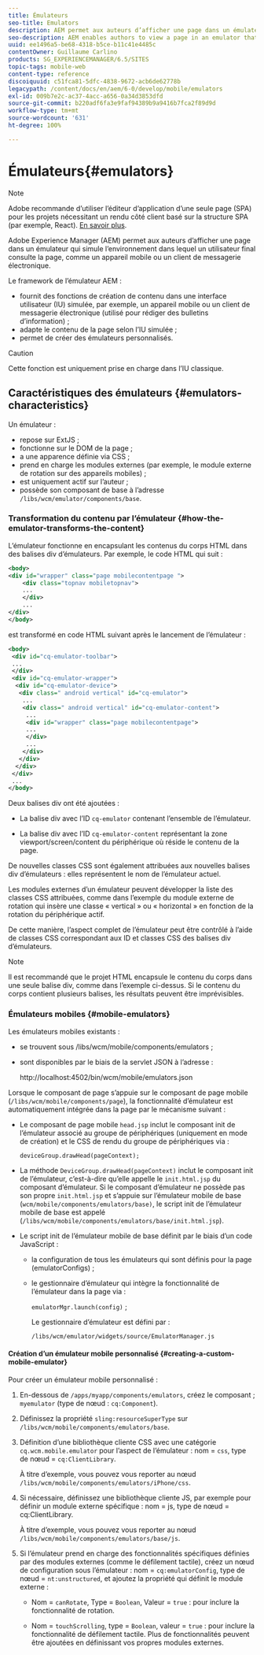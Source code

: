 ```yaml
---
title: Émulateurs
seo-title: Emulators
description: AEM permet aux auteurs d’afficher une page dans un émulateur qui simule l’environnement dans lequel un utilisateur final consulte la page.
seo-description: AEM enables authors to view a page in an emulator that simulates the environment in which an end-user will view the page
uuid: ee1496a5-be68-4318-b5ce-b11c41e4485c
contentOwner: Guillaume Carlino
products: SG_EXPERIENCEMANAGER/6.5/SITES
topic-tags: mobile-web
content-type: reference
discoiquuid: c51fca81-5dfc-4838-9672-acb6de62778b
legacypath: /content/docs/en/aem/6-0/develop/mobile/emulators
exl-id: 009b7e2c-ac37-4acc-a656-0a34d3853dfd
source-git-commit: b220adf6fa3e9faf94389b9a9416b7fca2f89d9d
workflow-type: tm+mt
source-wordcount: '631'
ht-degree: 100%

---
```


# Émulateurs{#emulators}

>[!NOTE]
>
>Adobe recommande d’utiliser l’éditeur d’application d’une seule page (SPA) pour les projets nécessitant un rendu côté client basé sur la structure SPA (par exemple, React). [En savoir plus](/help/sites-developing/spa-overview.md).

Adobe Experience Manager (AEM) permet aux auteurs d’afficher une page dans un émulateur qui simule l’environnement dans lequel un utilisateur final consulte la page, comme un appareil mobile ou un client de messagerie électronique.

Le framework de l’émulateur AEM :

* fournit des fonctions de création de contenu dans une interface utilisateur (IU) simulée, par exemple, un appareil mobile ou un client de messagerie électronique (utilisé pour rédiger des bulletins d’information) ;
* adapte le contenu de la page selon l’IU simulée ;
* permet de créer des émulateurs personnalisés.

>[!CAUTION]
>
>Cette fonction est uniquement prise en charge dans l’IU classique.

## Caractéristiques des émulateurs {#emulators-characteristics}

Un émulateur :

* repose sur ExtJS ;
* fonctionne sur le DOM de la page ;
* a une apparence définie via CSS ;
* prend en charge les modules externes (par exemple, le module externe de rotation sur des appareils mobiles) ;
* est uniquement actif sur l’auteur ;
* possède son composant de base à l’adresse `/libs/wcm/emulator/components/base`.

### Transformation du contenu par l’émulateur {#how-the-emulator-transforms-the-content}

L’émulateur fonctionne en encapsulant les contenus du corps HTML dans des balises div d’émulateurs. Par exemple, le code HTML qui suit :

```xml
<body>
<div id="wrapper" class="page mobilecontentpage ">
    <div class="topnav mobiletopnav">
    ...
    </div>
    ...
</div>
</body>
```

est transformé en code HTML suivant après le lancement de l’émulateur :

```xml
<body>
 <div id="cq-emulator-toolbar">
 ...
 </div>
 <div id="cq-emulator-wrapper">
  <div id="cq-emulator-device">
   <div class=" android vertical" id="cq-emulator">
    ...
    <div class=" android vertical" id="cq-emulator-content">
     ...
     <div id="wrapper" class="page mobilecontentpage">
     ...
     </div>
     ...
    </div>
   </div>
  </div>
 </div>
 ...
</body>
```

Deux balises div ont été ajoutées :

* La balise div avec l’ID `cq-emulator` contenant l’ensemble de l’émulateur.

* La balise div avec l’ID `cq-emulator-content` représentant la zone viewport/screen/content du périphérique où réside le contenu de la page.

De nouvelles classes CSS sont également attribuées aux nouvelles balises div d’émulateurs : elles représentent le nom de l’émulateur actuel.

Les modules externes d’un émulateur peuvent développer la liste des classes CSS attribuées, comme dans l’exemple du module externe de rotation qui insère une classe « vertical » ou « horizontal » en fonction de la rotation du périphérique actif.

De cette manière, l’aspect complet de l’émulateur peut être contrôlé à l’aide de classes CSS correspondant aux ID et classes CSS des balises div d’émulateurs.

>[!NOTE]
>
>Il est recommandé que le projet HTML encapsule le contenu du corps dans une seule balise div, comme dans l’exemple ci-dessus. Si le contenu du corps contient plusieurs balises, les résultats peuvent être imprévisibles.

### Émulateurs mobiles {#mobile-emulators}

Les émulateurs mobiles existants :

* se trouvent sous /libs/wcm/mobile/components/emulators ;
* sont disponibles par le biais de la servlet JSON à l’adresse :

   http://localhost:4502/bin/wcm/mobile/emulators.json

Lorsque le composant de page s’appuie sur le composant de page mobile (`/libs/wcm/mobile/components/page`), la fonctionnalité d’émulateur est automatiquement intégrée dans la page par le mécanisme suivant :

* Le composant de page mobile `head.jsp` inclut le composant init de l’émulateur associé au groupe de périphériques (uniquement en mode de création) et le CSS de rendu du groupe de périphériques via :

   `deviceGroup.drawHead(pageContext);`

* La méthode `DeviceGroup.drawHead(pageContext)` inclut le composant init de l’émulateur, c’est-à-dire qu’elle appelle le `init.html.jsp` du composant d’émulateur. Si le composant d’émulateur ne possède pas son propre `init.html.jsp` et s’appuie sur l’émulateur mobile de base (`wcm/mobile/components/emulators/base)`, le script init de l’émulateur mobile de base est appelé (`/libs/wcm/mobile/components/emulators/base/init.html.jsp`).

* Le script init de l’émulateur mobile de base définit par le biais d’un code JavaScript :

   * la configuration de tous les émulateurs qui sont définis pour la page (emulatorConfigs) ;
   * le gestionnaire d’émulateur qui intègre la fonctionnalité de l’émulateur dans la page via :

      `emulatorMgr.launch(config)` ;

      Le gestionnaire d’émulateur est défini par :

      `/libs/wcm/emulator/widgets/source/EmulatorManager.js`

#### Création d’un émulateur mobile personnalisé {#creating-a-custom-mobile-emulator}

Pour créer un émulateur mobile personnalisé :

1. En-dessous de `/apps/myapp/components/emulators`, créez le composant ; `myemulator` (type de nœud : `cq:Component`).

1. Définissez la propriété `sling:resourceSuperType` sur `/libs/wcm/mobile/components/emulators/base`.

1. Définition d’une bibliothèque cliente CSS avec une catégorie `cq.wcm.mobile.emulator` pour l’aspect de l’émulateur : nom = `css`, type de nœud = `cq:ClientLibrary`.

   À titre d’exemple, vous pouvez vous reporter au nœud `/libs/wcm/mobile/components/emulators/iPhone/css`.

1. Si nécessaire, définissez une bibliothèque cliente JS, par exemple pour définir un module externe spécifique : nom = js, type de nœud = cq:ClientLibrary.

   À titre d’exemple, vous pouvez vous reporter au nœud `/libs/wcm/mobile/components/emulators/base/js`.

1. Si l’émulateur prend en charge des fonctionnalités spécifiques définies par des modules externes (comme le défilement tactile), créez un nœud de configuration sous l’émulateur : nom = `cq:emulatorConfig`, type de nœud = `nt:unstructured`, et ajoutez la propriété qui définit le module externe :

   * Nom = `canRotate`, Type = `Boolean`, Valeur = `true` : pour inclure la fonctionnalité de rotation.

   * Nom = `touchScrolling`, type = `Boolean`, valeur = `true` : pour inclure la fonctionnalité de défilement tactile.
   Plus de fonctionnalités peuvent être ajoutées en définissant vos propres modules externes.
